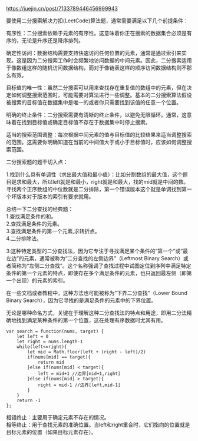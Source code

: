 https://juejin.cn/post/7133789446456999943 

要使用二分搜索解决力扣(LeetCode)算法题，通常需要满足以下几个前提条件：    

有序性：二分搜索依赖于元素的有序性。这意味着你正在搜索的数据集合必须是有序的，无论是升序还是降序排列。     

确定性访问：数据结构需要支持快速访问任何位置的元素，通常是通过索引来实现。这是因为二分搜索工作时会频繁地访问数据的中间元素。因此，二分搜索适用于像数组这样的随机访问数据结构，而对于像链表这样的顺序访问数据结构则不那么有效。           

目标值的唯一性：虽然二分搜索可以用来查找存在重复值的数组中的元素，但在决定如何调整搜索范围时，可能需要对算法进行一些调整。基本的二分搜索算法假设被搜索的目标值在数据集中是唯一的或者你只需要找到该值的任意一个位置。             

明确的终止条件：二分搜索需要有清晰的终止条件，以避免无限循环。通常，这意味着在找到目标值或确定目标值不存在于数据集中时停止搜索。         

适当的搜索范围调整：每次根据中间元素的值与目标值的比较结果来适当调整搜索的范围。这需要你明确知道在当前的中间值大于或小于目标值时，应该如何调整搜索范围。           

二分搜索题的题干切入点：     

1.找到什么具有单调性（求出最大值和最小值）：比如分割数组的最大值，这个题目是求和最大，所以left就是和最小，right就是和最大，找的mid就是中间的数。   
寻找两个正序数组的中位数就是二分排除，第一个错误版本这个就是单调找到第一个坏版本对于版本的索引有要求就用。   

总结一下二分查找的经典题：    
1.查找满足条件的和。  
2.查找满足条件的元素。   
3.查找满足条件的第一个元素,求转折点。   
4.二分排除法。   


3:这种特定类型的二分查找法，因为它专注于寻找满足某个条件的“第一个”或“最左边”的元素，通常被称为“二分查找的左侧边界”（Leftmost Binary Search）或者简称为“左侧二分查找”。这个名称强调了查找过程中试图定位到序列中满足特定条件的第一个元素的特点，即使存在多个满足条件的元素，也只返回最左侧（即第一个出现）的元素的索引。        

在一些文档或者教程中，这种方法也可能被称为“下界二分查找”（Lower Bound Binary Search），因为它寻找的是满足条件的元素中的下界位置。     

无论是哪种命名方式，关键在于理解这种二分查找法的特点和用途，即用二分法精确地找到满足某种条件的第一个位置，这在处理有序数据时尤其有用。      


```code
var search = function(nums, target) {
    let left = 0
    let right = nums.length-1
    while(left<=right){
        let mid = Math.floor(left + (right - left)/2)
        if(nums[mid] == target){
            return mid
        }else if(nums[mid] < target){
            left = mid+1 //边界[mid+1,right]
        }else if(nums[mid] > target){
            right = mid-1 //边界[left,mid-1]
        }
    }
    return -1
};
```

相错终止：主要用于确定元素不存在的情况。     
相等终止：用于查找元素的准确位置。当left和right重合时，它们指向的位置就是目标元素的位置（如果目标元素存在）。       
